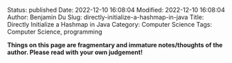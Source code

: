 Status: published
Date: 2022-12-10 16:08:04
Modified: 2022-12-10 16:08:04
Author: Benjamin Du
Slug: directly-initialize-a-hashmap-in-java
Title: Directly Initialize a Hashmap in Java
Category: Computer Science
Tags: Computer Science, programming

**Things on this page are fragmentary and immature notes/thoughts of the author. Please read with your own judgement!**
